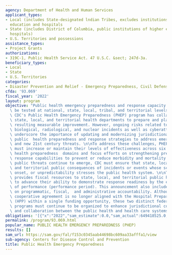 ```yaml
---
agency: Department of Health and Human Services
applicant_types:
- Local (includes State-designated lndian Tribes, excludes institutions of higher
  education and hospitals
- State (includes District of Columbia, public institutions of higher education and
  hospitals)
- U.S. Territories and possessions
assistance_types:
- Project Grants
authorizations:
- 319C-1, Public Health Service Act. 47 U.S.C. &sect; 247d-3a.
beneficiary_types:
- Local
- State
- U.S. Territories
categories:
- Disaster Prevention and Relief - Emergency Preparedness, Civil Defense
cfda: '93.069'
fiscal_year: '2022'
layout: program
objective: "Public health emergency preparedness and response capacity continues to\
  \ be tested at national, state, local, tribal, and territorial levels. Since 9/11,\
  \ CDC's Public Health Emergency Preparedness (PHEP) program has collaborated with\
  \ state, local, and territorial health departments to prepare and plan for emergencies,\
  \ resulting measurable improvement. However, ongoing risks related to chemical,\
  \ biological, radiological, and nuclear incidents as well as cyberattacks further\
  \ underscore the importance of updating and modernizing jurisdictional all-hazards\
  \ public  health preparedness and response strategies to address emerging technologies\
  \ and new 21st century threats. \n\nTo address these challenges, PHEP recipients\
  \ must increase or maintain their levels of effectiveness across six key public\
  \ health preparedness  domains and focus efforts on strengthening preparedness and\
  \ response capabilities to prevent or reduce morbidity and mortality. As additional\
  \ public threats continue to emerge, CDC must ensure that state, local, tribal,\
  \ and territorial public consequences of incidents or events whose scale, rapid\
  \ onset, or unpredictability stresses the public health system. \n\nThe program\
  \ provides fiscal resources to state, local, and territorial public health agencies\
  \ to advance their ability to demonstrate response readiness by the end of the period\
  \ of performance (performance period). This announcement also includes greater emphasis\
  \ on programmatic, fiscal,  and administrative accountability. Although the PHEP\
  \ cooperative agreement is no longer aligned with the Hospital Preparedness Program\
  \ (HPP) within a single funding opportunity, these two distinct federal preparedness\
  \ programs must continue to be organized to enhance jurisdictional coordination\
  \ and collaboration between the public health and health care systems."
obligations: '[{"x":"2022","sam_estimate":0.0,"sam_actual":649418525.0,"usa_spending_actual":648264985.39},{"x":"2023","sam_estimate":486352654.0,"sam_actual":0.0,"usa_spending_actual":659512839.78},{"x":"2024","sam_estimate":661338609.0,"sam_actual":0.0,"usa_spending_actual":0.0}]'
permalink: /program/93.069.html
popular_name: PUBLIC HEALTH EMERGENCY PREPAREDNESS (PHEP)
results: []
sam_url: https://sam.gov/fal/f153c0345aab44698bc609aa33afffa1/view
sub-agency: Centers for Disease Control and Prevention
title: Public Health Emergency Preparedness
---
```

